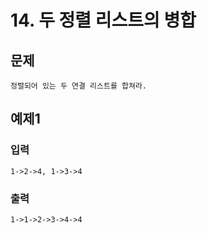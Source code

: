 # 14. 두 정렬 리스트의 병합
## 문제
```
정렬되어 있는 두 연결 리스트를 합쳐라.
```

## 예제1
### 입력
```
1->2->4, 1->3->4
```

### 출력
```
1->1->2->3->4->4
```



